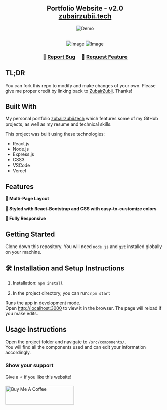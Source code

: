 <h2 align="center">
  Portfolio Website - v2.0<br/>
  <a href="https://zubairzubii.vercel.app/" target="_blank">zubairzubii.tech</a>
</h2>
<div align="center">
  <img alt="Demo" src="./Images/readme-img1.png" />
</div>

<br/>

<center>

![Image](https://github.com/user-attachments/assets/20801b11-d246-4775-bf17-eeb78be339f8)
![Image](https://github.com/user-attachments/assets/090e837b-30b6-4c68-ac9f-a019aeef9193)


</center>

<h3 align="center">
    🔹
    <a href="https://github.com/ZubairZubii/Portfolio/issues">Report Bug</a> &nbsp; &nbsp;
    🔹
    <a href="https://github.com/ZubairZubii/Portfolio/issues">Request Feature</a>
</h3>

## TL;DR

You can fork this repo to modify and make changes of your own. Please give me proper credit by linking back to [ZubairZubii](https://github.com/ZubairZubii/Portfolio). Thanks!

## Built With

My personal portfolio <a href="https://zubairzubii.vercel.app/" target="_blank">zubairzubii.tech</a> which features some of my GitHub projects, as well as my resume and technical skills.<br/>

This project was built using these technologies:

- React.js
- Node.js
- Express.js
- CSS3
- VSCode
- Vercel

## Features

**📖 Multi-Page Layout**

**🎨 Styled with React-Bootstrap and CSS with easy-to-customize colors**

**📱 Fully Responsive**

## Getting Started

Clone down this repository. You will need `node.js` and `git` installed globally on your machine.

## 🛠 Installation and Setup Instructions

1. Installation: `npm install`

2. In the project directory, you can run: `npm start`

Runs the app in development mode.\
Open [http://localhost:3000](http://localhost:3000) to view it in the browser. The page will reload if you make edits.

## Usage Instructions

Open the project folder and navigate to `/src/components/`. <br/>
You will find all the components used and can edit your information accordingly.

### Show your support

Give a ⭐ if you like this website!

<a href="https://www.buymeacoffee.com/ZubairZubii" target="_blank"><img src="https://cdn.buymeacoffee.com/buttons/v2/default-violet.png" alt="Buy Me A Coffee" height= "60px" width= "217px" ></a>
